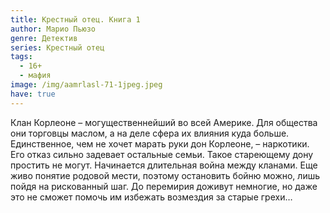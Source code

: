 ```yaml
---
title: Крестный отец. Книга 1
author: Марио Пьюзо
genre: Детектив
series: Крестный отец
tags:
  - 16+
  - мафия
image: /img/aamrlasl-71-1jpeg.jpeg
have: true
---
```

Клан Корлеоне – могущественнейший во всей Америке. Для общества они торговцы маслом, а на деле сфера их влияния куда больше. Единственное, чем не хочет марать руки дон Корлеоне, – наркотики. Его отказ сильно задевает остальные семьи. Такое стареющему дону простить не могут. Начинается длительная война между кланами. Еще живо понятие родовой мести, поэтому остановить бойню можно, лишь пойдя на рискованный шаг. До перемирия доживут немногие, но даже это не сможет помочь им избежать возмездия за старые грехи…